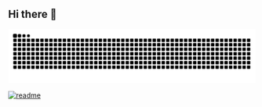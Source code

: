 ## Hi there 👋

<!--
**Damazu/Damazu** is a ✨ _special_ ✨ repository because its `README.md` (this file) appears on your GitHub profile.

Here are some ideas to get you started:

- 🔭 I’m currently working on ...
- 🌱 I’m currently learning ...
- 👯 I’m looking to collaborate on ...
- 🤔 I’m looking for help with ...
- 💬 Ask me about ...
- 📫 How to reach me: ...
- 😄 Pronouns: ...
- ⚡ Fun fact: ...
-->
![snake gif](https://github.com/Damazu/Damazu/blob/output/github-contribution-grid-snake.svg)

[![readme](https://github-readme-stats.vercel.app/api/pin/?username=Damazu&repo=Damazu&theme=react)](https://github.com/Damazu/Damazu)
